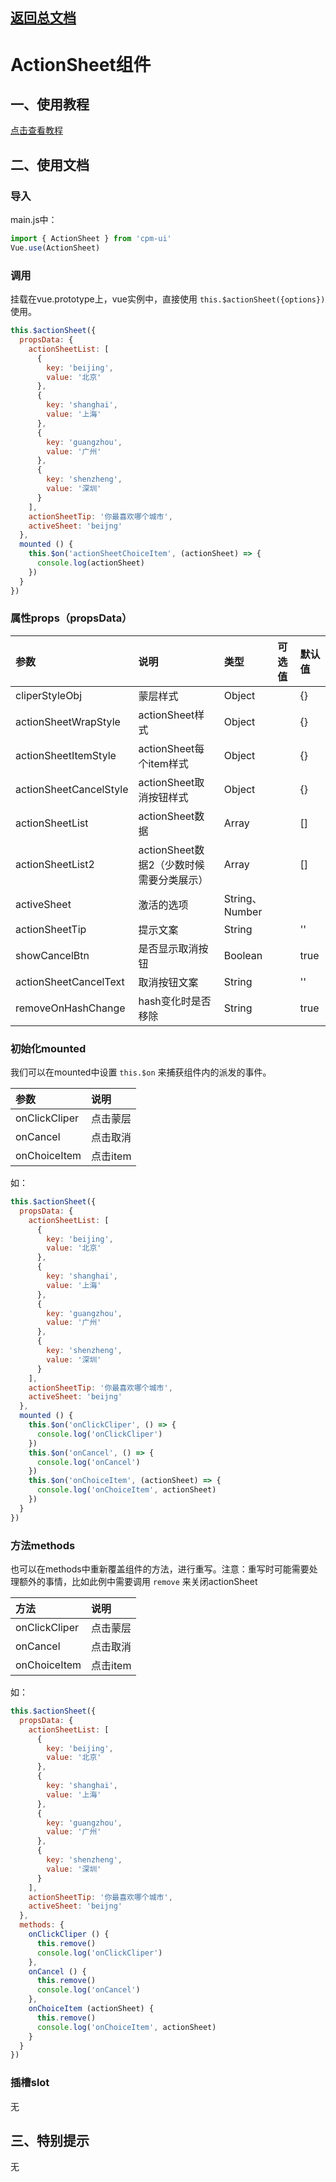 ## [返回总文档](https://github.com/cpm828/cpm-ui)

# ActionSheet组件

## 一、使用教程
[点击查看教程](https://cpm828.github.io/cpm_ui/demo/index.html#/actionsheet)


## 二、使用文档
### 导入
main.js中：
```js
import { ActionSheet } from 'cpm-ui'
Vue.use(ActionSheet)
```

### 调用
挂载在vue.prototype上，vue实例中，直接使用 `this.$actionSheet({options})` 使用。
```js
this.$actionSheet({
  propsData: {
    actionSheetList: [
      {
        key: 'beijing',
        value: '北京'
      },
      {
        key: 'shanghai',
        value: '上海'
      },
      {
        key: 'guangzhou',
        value: '广州'
      },
      {
        key: 'shenzheng',
        value: '深圳'
      }
    ],
    actionSheetTip: '你最喜欢哪个城市',
    activeSheet: 'beijng'
  },
  mounted () {
    this.$on('actionSheetChoiceItem', (actionSheet) => {
      console.log(actionSheet)
    })
  }
})
```

### 属性props（propsData）
|参数|说明|类型|可选值|默认值|
|:---|:---|:---|:---|:---|
|cliperStyleObj|蒙层样式|Object||{}|
|actionSheetWrapStyle|actionSheet样式|Object||{}|
|actionSheetItemStyle|actionSheet每个item样式|Object||{}|
|actionSheetCancelStyle|actionSheet取消按钮样式|Object||{}|
|actionSheetList|actionSheet数据|Array||[]|
|actionSheetList2|actionSheet数据2（少数时候需要分类展示）|Array||[]|
|activeSheet|激活的选项|String、Number|||
|actionSheetTip|提示文案|String||''|
|showCancelBtn|是否显示取消按钮|Boolean||true|
|actionSheetCancelText|取消按钮文案|String||''|
|removeOnHashChange|hash变化时是否移除|String||true|


### 初始化mounted
我们可以在mounted中设置 `this.$on` 来捕获组件内的派发的事件。

|参数|说明|
|:---|:---|
|onClickCliper|点击蒙层|
|onCancel|点击取消|
|onChoiceItem|点击item|

如：
```js
this.$actionSheet({
  propsData: {
    actionSheetList: [
      {
        key: 'beijing',
        value: '北京'
      },
      {
        key: 'shanghai',
        value: '上海'
      },
      {
        key: 'guangzhou',
        value: '广州'
      },
      {
        key: 'shenzheng',
        value: '深圳'
      }
    ],
    actionSheetTip: '你最喜欢哪个城市',
    activeSheet: 'beijng'
  },
  mounted () {
    this.$on('onClickCliper', () => {
      console.log('onClickCliper')
    })
    this.$on('onCancel', () => {
      console.log('onCancel')
    })
    this.$on('onChoiceItem', (actionSheet) => {
      console.log('onChoiceItem', actionSheet)
    })
  }
})
```

### 方法methods
也可以在methods中重新覆盖组件的方法，进行重写。注意：重写时可能需要处理额外的事情，比如此例中需要调用 `remove` 来关闭actionSheet

|方法|说明|
|:---|:---|
|onClickCliper|点击蒙层|
|onCancel|点击取消|
|onChoiceItem|点击item|

如：
```js
this.$actionSheet({
  propsData: {
    actionSheetList: [
      {
        key: 'beijing',
        value: '北京'
      },
      {
        key: 'shanghai',
        value: '上海'
      },
      {
        key: 'guangzhou',
        value: '广州'
      },
      {
        key: 'shenzheng',
        value: '深圳'
      }
    ],
    actionSheetTip: '你最喜欢哪个城市',
    activeSheet: 'beijng'
  },
  methods: {
    onClickCliper () {
      this.remove()
      console.log('onClickCliper')
    },
    onCancel () {
      this.remove()
      console.log('onCancel')
    },
    onChoiceItem (actionSheet) {
      this.remove()
      console.log('onChoiceItem', actionSheet)
    }
  }
})
```

### 插槽slot
无



## 三、特别提示
无